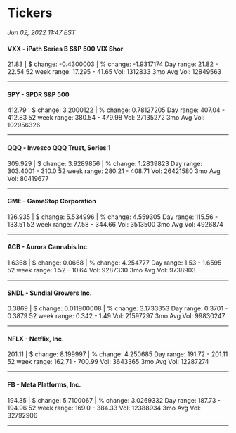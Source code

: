 # Tickers
*Jun 02, 2022 11:47 EST*

#### VXX - iPath Series B S&P 500 VIX Shor
21.83 | $ change: -0.4300003 | % change: -1.9317174
Day range: 21.82 - 22.54 52 week range: 17.295 - 41.65
Vol: 1312833 3mo Avg Vol: 12849563

---

#### SPY - SPDR S&P 500
412.79 | $ change: 3.2000122 | % change: 0.78127205
Day range: 407.04 - 412.83 52 week range: 380.54 - 479.98
Vol: 27135272 3mo Avg Vol: 102956326

---

#### QQQ - Invesco QQQ Trust, Series 1
309.929 | $ change: 3.9289856 | % change: 1.2839823
Day range: 303.4001 - 310.0 52 week range: 280.21 - 408.71
Vol: 26421580 3mo Avg Vol: 80419677

---

#### GME - GameStop Corporation
126.935 | $ change: 5.534996 | % change: 4.559305
Day range: 115.56 - 133.51 52 week range: 77.58 - 344.66
Vol: 3513500 3mo Avg Vol: 4926874

---

#### ACB - Aurora Cannabis Inc.
1.6368 | $ change: 0.0668 | % change: 4.254777
Day range: 1.53 - 1.6595 52 week range: 1.52 - 10.64
Vol: 9287330 3mo Avg Vol: 9738903

---

#### SNDL - Sundial Growers Inc.
0.3869 | $ change: 0.011900008 | % change: 3.1733353
Day range: 0.3701 - 0.3879 52 week range: 0.342 - 1.49
Vol: 21597297 3mo Avg Vol: 99830247

---

#### NFLX - Netflix, Inc.
201.11 | $ change: 8.199997 | % change: 4.250685
Day range: 191.72 - 201.11 52 week range: 162.71 - 700.99
Vol: 3643365 3mo Avg Vol: 12287274

---

#### FB - Meta Platforms, Inc.
194.35 | $ change: 5.7100067 | % change: 3.0269332
Day range: 187.73 - 194.96 52 week range: 169.0 - 384.33
Vol: 12388934 3mo Avg Vol: 32792906

---


